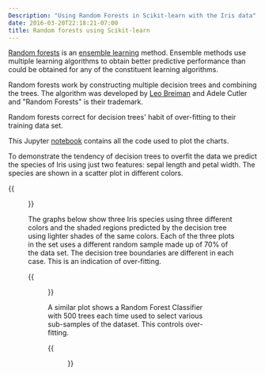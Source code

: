 ```yaml
---
Description: "Using Random Forests in Scikit-learn with the Iris data"
date: 2016-03-20T22:18:21-07:00
title: Random forests using Scikit-learn
---
```


[Random forests][10] is an [ensemble learning][20] method. Ensemble methods use multiple learning algorithms to obtain better predictive performance than could be obtained for any of the constituent learning algorithms.

[10]: https://en.wikipedia.org/wiki/Random_forest
[20]: https://en.wikipedia.org/wiki/Ensemble_learning

Random forests work by constructing multiple decision trees and combining the trees. The algorithm was developed by [Leo Breiman][30] and Adele Cutler and "Random Forests" is their trademark.

[30]: https://en.wikipedia.org/wiki/Leo_Breiman

Random forests correct for decision trees' habit of over-fitting to their training data set.

This Jupyter [notebook][40] contains all the code used to plot the charts.

[40]: https://github.com/gavinln/stats_py_vm/blob/master/notebooks/scikit-learn/05_Random_Forests.ipynb

To demonstrate the tendency of decision trees to overfit the data we predict the species of Iris using just two features: sepal length and petal width. The species are shown in a scatter plot in different colors.

{{<figure src="/img/irises/iris_species-sepal_length-petal_width.png" title="Scatter plot of Iris species" width="600">}}

The graphs below show three Iris species using three different colors and the shaded regions predicted by the decision tree using lighter shades of the same colors. Each of the three plots in the set uses a different random sample made up of 70% of the data set. The decision tree boundaries are different in each case. This is an indication of over-fitting.

{{<figure src="/img/random_forests/decision_trees-iris-multiple_subsets.png" title="Using decision trees to predict Iris species" width="600">}}

A similar plot shows a Random Forest Classifier with 500 trees each time used to select various sub-samples of the dataset. This controls over-fitting.

{{<figure src="/img/random_forests/random_forests-iris-multiple_subsets.png" title="Using Random Forests to predict Iris species" width="600">}}
